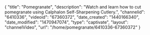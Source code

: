 {
    "title": "Pomegranate",
    "description": "Watch and learn how to cut pomegranate using Calphalon Self-Sharpening Cutlery.",
    "channelid": "6410336",
    "videoid": "67360372",
    "date_created": "1440166340",
    "date_modified": "1470947074",
    "type": "captivate",
    "layout": "channelVideo",
    "url": "\/home\/pomegranate\/6410336-67360372"
}